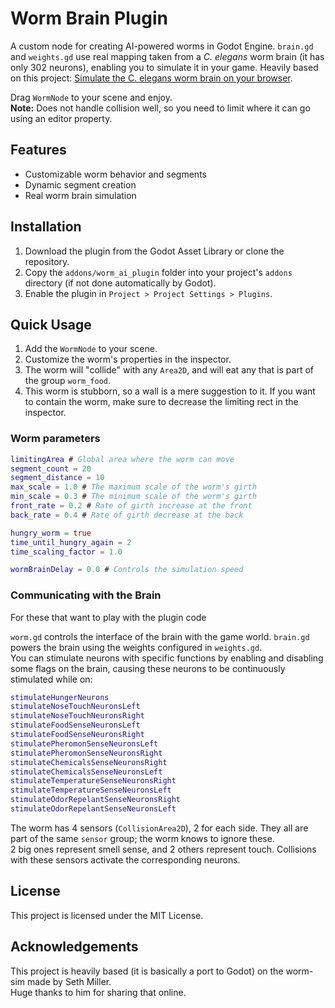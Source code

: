 # Worm Brain Plugin

A custom node for creating AI-powered worms in Godot Engine.
`brain.gd` and `weights.gd` use real mapping taken from a *C. elegans* worm brain (it has only 302 neurons), enabling you to simulate it in your game.
Heavily based on this project: [Simulate the C. elegans worm brain on your browser](https://github.com/heyseth/worm-sim).

Drag `WormNode` to your scene and enjoy.  
**Note:** Does not handle collision well, so you need to limit where it can go using an editor property.

## Features
- Customizable worm behavior and segments
- Dynamic segment creation
- Real worm brain simulation

## Installation
1. Download the plugin from the Godot Asset Library or clone the repository.
2. Copy the `addons/worm_ai_plugin` folder into your project's `addons` directory (if not done automatically by Godot).
3. Enable the plugin in `Project > Project Settings > Plugins`.

## Quick Usage
1. Add the `WormNode` to your scene.
2. Customize the worm's properties in the inspector.
3. The worm will "collide" with any `Area2D`, and will eat any that is part of the group `worm_food`.
4. This worm is stubborn, so a wall is a mere suggestion to it. If you want to contain the worm, make sure to decrease the limiting rect in the inspector.

### Worm parameters
```gd
limitingArea # Global area where the worm can move
segment_count = 20
segment_distance = 10 
max_scale = 1.0 # The maximum scale of the worm's girth
min_scale = 0.3 # The minimum scale of the worm's girth
front_rate = 0.2 # Rate of girth increase at the front
back_rate = 0.4 # Rate of girth decrease at the back

hungry_worm = true
time_until_hungry_again = 2
time_scaling_factor = 1.0

wormBrainDelay = 0.0 # Controls the simulation speed
```

### Communicating with the Brain
For these that want to play with the plugin code

`worm.gd` controls the interface of the brain with the game world. 
`brain.gd` powers the brain using the weights configured in `weights.gd`.  
You can stimulate neurons with specific functions by enabling and disabling some flags on the brain, causing these neurons to be continuously stimulated while on:

```gd
stimulateHungerNeurons
stimulateNoseTouchNeuronsLeft
stimulateNoseTouchNeuronsRight
stimulateFoodSenseNeuronsLeft
stimulateFoodSenseNeuronsRight
stimulatePheromonSenseNeuronsLeft
stimulatePheromonSenseNeuronsRight
stimulateChemicalsSenseNeuronsRight
stimulateChemicalsSenseNeuronsLeft
stimulateTemperatureSenseNeuronsRight
stimulateTemperatureSenseNeuronsLeft
stimulateOdorRepelantSenseNeuronsRight
stimulateOdorRepelantSenseNeuronsLeft
```

The worm has 4 sensors (`CollisionArea2D`), 2 for each side. They all are part of the same `sensor` group; the worm knows to ignore these.  
2 big ones represent smell sense, and 2 others represent touch. Collisions with these sensors activate the corresponding neurons.

## License
This project is licensed under the MIT License.

## Acknowledgements
This project is heavily based (it is basically a port to Godot) on the worm-sim made by Seth Miller.  
Huge thanks to him for sharing that online.
